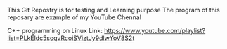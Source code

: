This Git Repostry is for testing and Learning purpose
The program of this reposary are example of my YouTube Chennal

C++ programming on Linux
Link: https://www.youtube.com/playlist?list=PLkEldc5soqvRcoiSViztJy9dlwYoV8S2t

